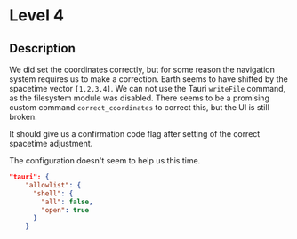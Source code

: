 # Level 4

## Description

We did set the coordinates correctly, but for some
reason the navigation system requires us to make a correction. Earth seems to have shifted by the spacetime
vector `[1,2,3,4]`.
We can not use the Tauri `writeFile` command, as the
filesystem module was disabled.
There seems to be a promising custom command `correct_coordinates` to correct this, but the UI is still broken.

It should give us a confirmation code flag after setting of the correct spacetime adjustment.

The configuration doesn't seem to help us this time.

```json
"tauri": {
    "allowlist": {
      "shell": {
        "all": false,
        "open": true
      }
    }
```